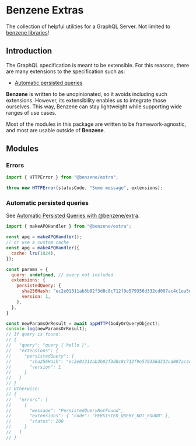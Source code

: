 # Benzene Extras

The collection of helpful utilities for a GraphQL Server. Not limited to [benzene libraries](https://github.com/hoangvvo/benzene)!

## Introduction

The GraphQL specification is meant to be extensible. For this reasons, there are many extensions to the specification such as:

- [Automatic persisted queries](https://www.apollographql.com/docs/apollo-server/performance/apq/)

**Benzene** is written to be unopinionated, so it avoids including such extensions. However, its extensibility enables us to integrate those ourselves. This way, Benzene can stay lightweight while supporting wide ranges of use cases.

Most of the modules in this package are written to be framework-agnostic, and most are usable outside of **Benzene**.

## Modules

### Errors

```js
import { HTTPError } from "@benzene/extra";

throw new HTTPError(statusCode, "Some message", extensions);
```

### Automatic persisted queries

See [Automatic Persisted Queries with @benzene/extra](/recipes/persisted-queries#automatic-persisted-queries-with-benzeneextra).

```js
import { makeAPQHandler } from "@benzene/extra";

const apq = makeAPQHandler();
// or use a custom cache
const apq = makeAPQHandler({
  cache: lru(1024),
});

const params = {
  query: undefined, // query not included
  extensions: {
    persistedQuery: {
      sha256Hash: "ec2e01311ab3b02f3d8c8c712f9e579356d332cd007ac4c1ea5df727f482f05f",
      version: 1,
    },
  },
}

const newParamsOrResult = await appHTTP(bodyOrQueryObject);
console.log(newParamsOrResult);
// If query is found:
// {
//   "query": "query { hello }",
//   "extensions": {
//     "persistedQuery": {
//       "sha256Hash": "ec2e01311ab3b02f3d8c8c712f9e579356d332cd007ac4c1ea5df727f482f05f",
//       "version": 1
//     }
//   }
// }
// Otherwise:
// {
//   "errors": [
//     {
//       "message": "PersistedQueryNotFound",
//       "extensions": { "code": "PERSISTED_QUERY_NOT_FOUND" },
//       "status": 200
//     }
//   ]
// }
```


